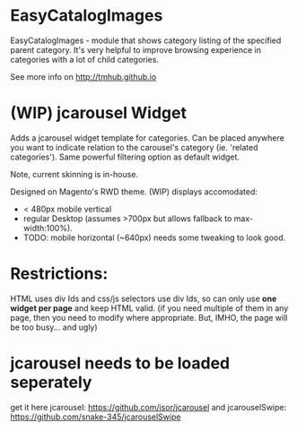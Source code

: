 EasyCatalogImages
=================
EasyCatalogImages - module that shows category listing of the specified parent category.
It's very helpful to improve browsing experience in categories with a lot of
child categories.

See more info on http://tmhub.github.io


(WIP) jcarousel Widget
======================
Adds a jcarousel widget template for categories.
Can be placed anywhere you want to indicate relation to the carousel's category
(ie. 'related categories'). Same powerful filtering option as default widget.

Note, current skinning is in-house.

Designed on Magento's RWD theme.
(WIP) displays accomodated:
- < 480px mobile vertical 
- regular Desktop (assumes >700px but allows fallback to max-width:100%).
- TODO: mobile horizontal (~640px) needs some tweaking to look good.
 
Restrictions:
============
HTML uses div Ids and css/js selectors use div Ids, so can only use **one widget per page** and keep HTML valid.
(if you need multiple of them in any page, then you need to modify where appropriate. But, IMHO, the page will be too busy... and ugly)



jcarousel needs to be loaded seperately
================================
get it here
jcarousel:
https://github.com/jsor/jcarousel
and jcarouselSwipe:
https://github.com/snake-345/jcarouselSwipe

